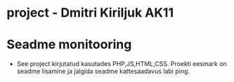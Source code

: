 # project - Dmitri Kiriljuk AK11
# Seadme monitooring
* See project kirjutatud kasutades PHP,JS,HTML,CSS.
Proekti eesmark on seadme lisamine ja jalgida seadme kattesaadavus labi ping.